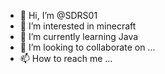 - 👋 Hi, I’m @SDRS01
- 👀 I’m interested in minecraft
- 🌱 I’m currently learning Java
- 💞️ I’m looking to collaborate on ...
- 📫 How to reach me ...

<!---
SDRS01/SDRS01 is a ✨ special ✨ repository because its `README.md` (this file) appears on your GitHub profile.
You can click the Preview link to take a look at your changes.
--->

